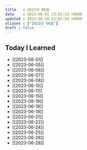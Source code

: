 ```yaml
---
title   : 2023년 06월
date    : 2023-06-01 23:01:33 +0900
updated : 2023-06-28 22:07:50 +0900
aliases : ["2023년 06월"]
draft : false
---
```


## Today I Learned

- [[2023-06-01]]
- [[2023-06-05]]
- [[2023-06-06]]
- [[2023-06-07]]
- [[2023-06-08]]
- [[2023-06-10]]
- [[2023-06-11]]
- [[2023-06-15]]
- [[2023-06-16]]
- [[2023-06-18]]
- [[2023-06-19]]
- [[2023-06-21]]
- [[2023-06-22]]
- [[2023-06-24]]
- [[2023-06-25]]
- [[2023-06-26]]
- [[2023-06-28]]
